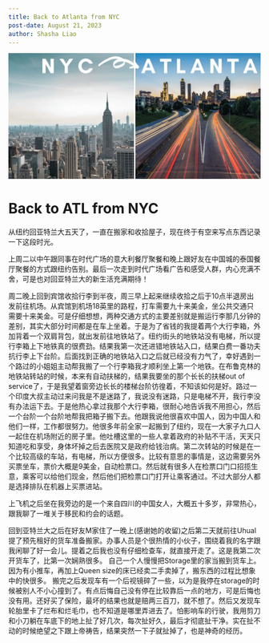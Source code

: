 ```yaml
---
title: Back to Atlanta from NYC
post-date: August 21, 2023
author: Shasha Liao
---
```


![My Image](NYC_to_ATL.png)
# Back to ATL from NYC

从纽约回亚特兰大五天了，一直在搬家和收拾屋子，现在终于有空来写点东西记录一下这段时光。

上周二以中午跟同事在时代广场的意大利餐厅聚餐和晚上跟好友在中国城的泰国餐厅聚餐的方式跟纽约告别。最后一次走到时代广场看广告和感受人群，内心充满不舍，可是也对回亚特兰大的新生活充满期待！

周二晚上回到宾馆收拾行李到半夜，周三早上起来继续收拾之后于10点半退房出发前往机场。从宾馆到机场18英里的路程，打车需要九十来美金，坐公共交通只需要十来美金。可是仔细想想，两种交通方式的主要差别就是搬运行李那几分钟的差别，其实大部分时间都是在车上坐着。于是为了省钱的我提着两个大行李箱，外加背着一个双肩背包，就出发前往地铁站了。纽约街头的地铁站没有电梯，所以提行李箱上下地铁真的很费劲。结果我第一次还进错地铁站入口，结果白费一番功夫抗行李上下台阶。后面找到正确的地铁站入口之后就已经没有力气了，幸好遇到一个路过的小姐姐主动帮我搬了一个行李箱我才顺利坐上第一个地铁。在布鲁克林的地铁站转站的时候，本来有自动扶梯的，结果我要坐的那个长长的扶梯out of service了，于是我望着窗旁边长长的楼梯台阶彷徨着，不知该如何是好。路过一个印度大叔主动过来问我是不是迷路了，我说没有迷路，只是电梯不开，我行李没有办法运下去。于是他热心拿过我那个大行李箱，很耐心地告诉我不用担心，然后一个台阶一个台阶地帮我把箱子搬下去。他跟我说他很喜欢中国人，因为中国人和他们一样，工作都很努力。他很多年前全家一起搬到了纽约，现在一大家子九口人一起住在机场附近的房子里。他吐槽这里的一些人拿着政府的补贴不干活，天天只知道吃和享受，身体坏掉之后去医院又是政府给钱治病。第二次转站的时候是在一个比较高级的车站，有电梯，所以方便很多。比较有意思的事情是，这边需要另外买票坐车，票价大概是9美金，自动检票口。然后就有很多人在检票口门口招揽生意，乘客可以给他们现金，然后他们把检票口门打开让乘客通过。不过大部分人都是选择排队在机器上买票进站。

上飞机之后坐在我旁边的是一个来自四川的中国女人，大概五十多岁，非常热心，跟我聊了一堆关于移民和约会的话题。

回到亚特兰大之后在好友M家住了一晚上(感谢她的收留)之后第二天就前往Uhual提了预先租好的货车准备搬家。办事人员是个很热情的小伙子，围绕着我的名字跟我闲聊了好一会儿。提着之后我也没有仔细检查车，就直接开走了。这是我第二次开货车了，比第一次娴熟很多。 自己一个人慢慢把Storage里的家当搬到货车上。因为有小推车，再加上Queen size的床已经卖二手卖掉了，搬东西的过程比想象中的快很多。 搬完之后发现车有一个后视镜碎了一些，以为是我停在storage的时候被别人不小心撞到了。有点后悔自己没有停在比较靠后一点的地方，可是后悔也没有用。还好买了保险，最坏的结果也就是赔两三百刀，就不想了。然后又发现车轮胎里卡了烂布和烂毛巾，也不知道是哪里弄进去了。怕影响车的行驶，我用剪刀和小刀躺在车底下的地上扯了好几次，每次扯好久，最后才彻底扯干净。实在扯不动的时候绝望之下跟上帝祷告，结果突然一下子就扯掉了，也是神奇的经历。